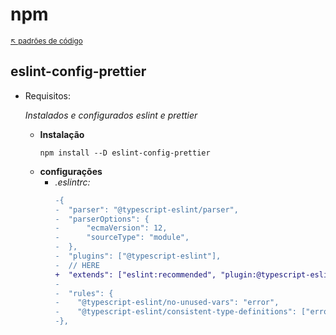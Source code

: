 # npm

<sub>[:arrow_upper_left: padrões de código](../eslintprettier.md)</sub>

## eslint-config-prettier 

- Requisitos:

    *Instalados e configurados eslint e prettier*

    - **Instalação**
        ```
        npm install --D eslint-config-prettier
        ```
    - **configurações**
        - *.eslintrc:*
            ```diff
            -{
            -  "parser": "@typescript-eslint/parser",
            -  "parserOptions": {
            -      "ecmaVersion": 12,
            -      "sourceType": "module",
            -  },
            -  "plugins": ["@typescript-eslint"],
            -  // HERE
            +  "extends": ["eslint:recommended", "plugin:@typescript-eslint/recommended", "prettier"],
            - 
            -  "rules": {
            -    "@typescript-eslint/no-unused-vars": "error",
            -    "@typescript-eslint/consistent-type-definitions": ["error", "type"],
            -},

 